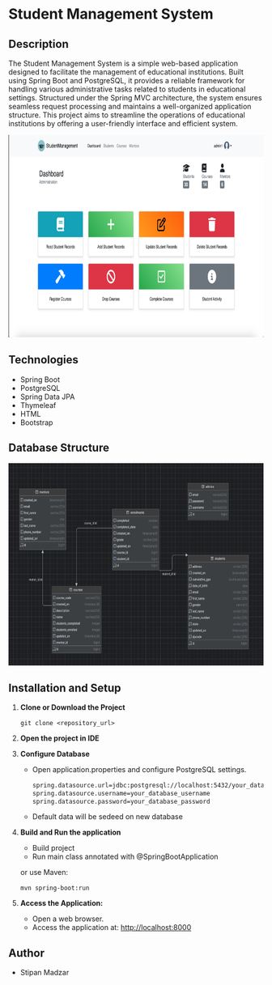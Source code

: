 # Student Management System

## Description

The Student Management System is a simple web-based application designed to facilitate the management of educational institutions. Built using Spring Boot and PostgreSQL, 
it provides a reliable framework for handling various administrative tasks related to students in educational settings. Structured under the Spring MVC architecture, the system ensures seamless request processing and maintains a well-organized application structure. This project aims to streamline the operations of educational institutions by offering a user-friendly interface and efficient system.

<img src="/images/main_page.png" alt="main page" width="700px" height="400px">

## Technologies

* Spring Boot
* PostgreSQL
* Spring Data JPA
* Thymeleaf
* HTML
* Bootstrap

## Database Structure

<img src="/images/db_setup.png" alt="database setup" width="700px" height="400px">

## Installation and Setup

1. **Clone or Download the Project**
   ```
   git clone <repository_url>
   ```

2. **Open the project in IDE**
        
3. **Configure Database**
    - Open application.properties and configure PostgreSQL settings.
        ```
        spring.datasource.url=jdbc:postgresql://localhost:5432/your_database_name
        spring.datasource.username=your_database_username
        spring.datasource.password=your_database_password
        ```
    - Default data will be sedeed on new database

4. **Build and Run the application**
    - Build project
    - Run main class annotated with @SpringBootApplication
  
   or use Maven:

   ```
   mvn spring-boot:run
   ```
   
5. **Access the Application:**
    - Open a web browser.
    - Access the application at: [http://localhost:8000](http://localhost:8000)


## Author
- Stipan Madzar



